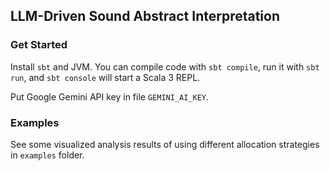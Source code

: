 ## LLM-Driven Sound Abstract Interpretation

### Get Started

Install `sbt` and JVM. You can compile code with `sbt compile`, run it with `sbt run`, and `sbt console` will start a Scala 3 REPL.

Put Google Gemini API key in file `GEMINI_AI_KEY`.

### Examples

See some visualized analysis results of using different allocation strategies in `examples` folder.
